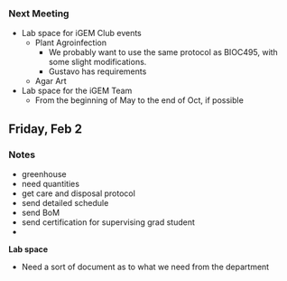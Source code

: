 ### Next Meeting
- Lab space for iGEM Club events
	- Plant Agroinfection
		- We probably want to use the same protocol as BIOC495, with some slight modifications.
		- Gustavo has requirements
	- Agar Art
- Lab space for the iGEM Team
	- From the beginning of May to the end of Oct, if possible

## Friday, Feb 2

### Notes
- greenhouse
- need quantities
- get care and disposal protocol
- send detailed schedule
- send BoM
- send certification for supervising grad student
- 
**Lab space**
- Need a sort of document as to what we need from the department